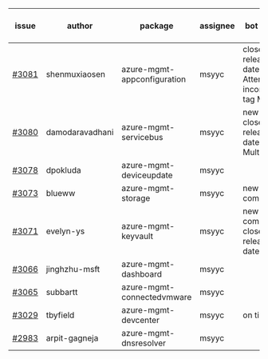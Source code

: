 | issue | author | package | assignee | bot advice | created date of issue | target release date | date from target |
| ------ | ------ | ------ | ------ | ------ | ------ | ------ | :-----: |
| [#3081](https://github.com/Azure/sdk-release-request/issues/3081) | shenmuxiaosen | azure-mgmt-appconfiguration | msyyc | close to release date.  Attention to inconsistent tag MultiAPI | 08-09 | 08-11 | 0 |
| [#3080](https://github.com/Azure/sdk-release-request/issues/3080) | damodaravadhani | azure-mgmt-servicebus | msyyc | new issue. close to release date.  MultiAPI | 08-09 | 08-11 | 0 |
| [#3078](https://github.com/Azure/sdk-release-request/issues/3078) | dpokluda | azure-mgmt-deviceupdate | msyyc |  | 08-09 | 08-23 |  |
| [#3073](https://github.com/Azure/sdk-release-request/issues/3073) | blueww | azure-mgmt-storage | msyyc | new comment. | 08-09 | 08-23 |  |
| [#3071](https://github.com/Azure/sdk-release-request/issues/3071) | evelyn-ys | azure-mgmt-keyvault | msyyc | new comment. close to release date.  | 08-09 | 08-11 | 0 |
| [#3066](https://github.com/Azure/sdk-release-request/issues/3066) | jinghzhu-msft | azure-mgmt-dashboard | msyyc |  | 08-08 | 08-23 |  |
| [#3065](https://github.com/Azure/sdk-release-request/issues/3065) | subbartt | azure-mgmt-connectedvmware | msyyc |  | 08-08 | 08-22 |  |
| [#3029](https://github.com/Azure/sdk-release-request/issues/3029) | tbyfield | azure-mgmt-devcenter | msyyc | on time | 07-21 | 08-15 |  |
| [#2983](https://github.com/Azure/sdk-release-request/issues/2983) | arpit-gagneja | azure-mgmt-dnsresolver | msyyc |  | 07-05 | 09-30 |  |
